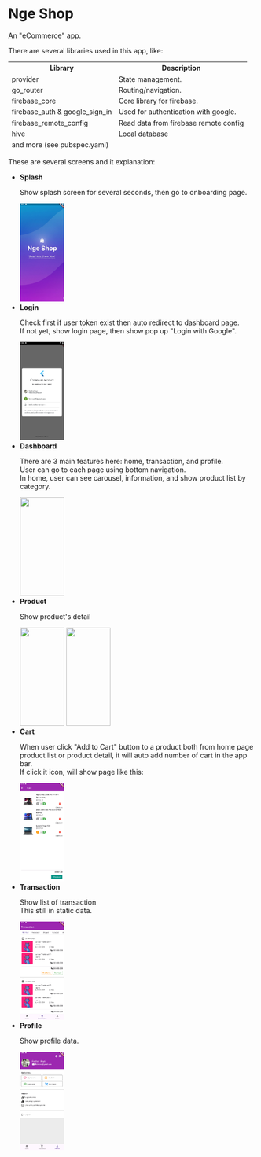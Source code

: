 # Nge Shop

<p>An "eCommerce" app.</p>
<p>There are several libraries used in this app, like: </p>
<table>
  <thead>
    <tr>
      <th>Library</th>
      <th>Description</th>
    </tr>
    <tr>
      <td>provider</td>
      <td>State management.</td>
    </tr>
    <tr>
      <td>go_router</td>
      <td>Routing/navigation.</td>
    </tr>
    <tr>
      <td>firebase_core</td>
      <td>Core library for firebase.</td>
    </tr>
    <tr>
      <td>firebase_auth & google_sign_in</td>
      <td>Used for authentication with google.</td>
    </tr>
    <tr>
      <td>firebase_remote_config</td>
      <td>Read data from firebase remote config</td>
    </tr>
    <tr>
      <td>hive</td>
      <td>Local database</td>
    </tr>
    <tr>
      <td colspan="2">and more (see pubspec.yaml)</td>
    </tr>
  </thead>
</table>
<p>These are several screens and it explanation:</p>
<ul>
  <li>
    <b>Splash</b>
    <p>Show splash screen for several seconds, then go to onboarding page.</p>
    <img src="./git-img/1-splash.png" style="height:200px; width: 90px; object-fit:cover" />
  </li>
  <li>
    <b>Login</b>
    <p>Check first if user token exist then auto redirect to dashboard page.<br />If not yet, show login page, then show pop up "Login with Google".</p>
    <img src="./git-img/2-login.png" style="height:200px; width: 90px; object-fit:cover" />
  </li>
  <li>
    <b>Dashboard</b>
    <p>There are 3 main features here: home, transaction, and profile.<br />User can go to each page using bottom navigation.<br/>In home, user can see carousel, information, and show product list by category.</p>
    <img src="./git-img/3-dashboard.png.png" style="height:200px; width: 90px; object-fit:cover" />
  </li>
  <li>
    <b>Product</b>
    <p>Show product's detail</p>
    <img src="./git-img/4.1-product.png.png" style="height:200px; width: 90px; object-fit:cover" />
    <img src="./git-img/4.2-product.png.png" style="height:200px; width: 90px; object-fit:cover" />
  </li>
  <li>
    <b>Cart</b>
    <p>When user click "Add to Cart" button to a product both from home page product list or product detail, it will auto add number of cart in the app bar.<br />If click it icon, will show page like this:</p>
    <img src="./git-img/5-cart.png" style="height:200px; width: 90px; object-fit:cover" />
  </li>
  <li>
    <b>Transaction</b>
    <p>Show list of transaction<br />This still in static data.</p>
    <img src="./git-img/6-transaction.png" style="height:200px; width: 90px; object-fit:cover" />
  </li>
  <li>
    <b>Profile</b>
    <p>Show profile data.</p>
    <img src="./git-img/7-profile.png" style="height:200px; width: 90px; object-fit:cover" />
  </li>
</ul>
